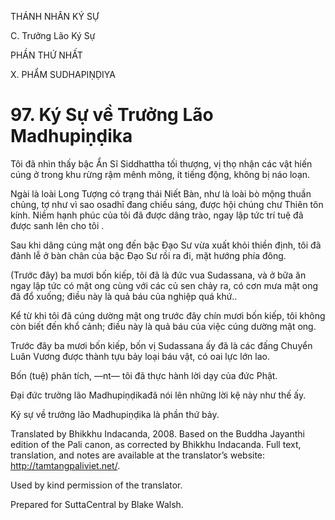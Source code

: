 THÁNH NHÂN KÝ SỰ

C. Trưởng Lão Ký Sự

PHẦN THỨ NHẤT

X. PHẨM SUDHAPIṆḌIYA

# 97\. Ký Sự về Trưởng Lão Madhupiṇḍika

Tôi đã nhìn thấy bậc Ẩn Sĩ Siddhattha tối thượng, vị thọ nhận các vật hiến cúng ở trong khu rừng rậm mênh mông, ít tiếng động, không bị náo loạn.

Ngài là loài Long Tượng có trạng thái Niết Bàn, như là loài bò mộng thuần chủng, tợ như vì sao osadhī đang chiếu sáng, được hội chúng chư Thiên tôn kính. Niềm hạnh phúc của tôi đã được dâng trào, ngay lập tức trí tuệ đã được sanh lên cho tôi .

Sau khi dâng cúng mật ong đến bậc Đạo Sư vừa xuất khỏi thiền định, tôi đã đảnh lễ ở bàn chân của bậc Đạo Sư rồi ra đi, mặt hướng phía đông.

(Trước đây) ba mươi bốn kiếp, tôi đã là đức vua Sudassana, và ở bữa ăn ngay lập tức có mật ong cùng với các củ sen chảy ra, có cơn mưa mật ong đã đổ xuống; điều này là quả báu của nghiệp quá khứ..

Kể từ khi tôi đã cúng dường mật ong trước đây chín mươi bốn kiếp, tôi không còn biết đến khổ cảnh; điều này là quả báu của việc cúng dường mật ong.

Trước đây ba mươi bốn kiếp, bốn vị Sudassana ấy đã là các đấng Chuyển Luân Vương được thành tựu bảy loại báu vật, có oai lực lớn lao.

Bốn (tuệ) phân tích, ―nt― tôi đã thực hành lời dạy của đức Phật.

Đại đức trưởng lão Madhupiṇḍikađã nói lên những lời kệ này như thế ấy.

Ký sự về trưởng lão Madhupiṇḍika là phần thứ bảy.

Translated by Bhikkhu Indacanda, 2008. Based on the Buddha Jayanthi edition of the Pali canon, as corrected by Bhikkhu Indacanda. Full text, translation, and notes are available at the translator’s website: http://tamtangpaliviet.net/.

Used by kind permission of the translator.

Prepared for SuttaCentral by Blake Walsh.